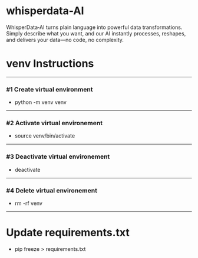 # whisperdata-AI
WhisperData‑AI turns plain language into powerful data transformations. Simply describe what you want, and our AI instantly processes, reshapes, and delivers your data—no code, no complexity.


# venv Instructions
---
### #1 Create virtual environment
- python -m venv venv
---
### #2 Activate virtual environement
- source venv/bin/activate
---
### #3 Deactivate virtual environement
- deactivate
---
### #4 Delete virtual environement
- rm -rf venv
---  
  
# Update requirements.txt
- pip freeze > requirements.txt
